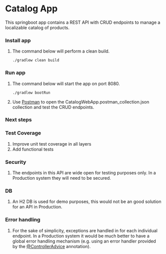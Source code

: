 # Catalog App
This springboot app contains a REST API with CRUD endpoints to manage a localizable catalog of products.

### Install app
1. The command below will perform a clean build.
    ```
    ./gradlew clean build
    ```

### Run app

1. The command below will start the app on port 8080.
    ```
    ./gradlew bootRun
    ```
1. Use [Postman](https://www.postman.com/) to open the CatalogWebApp.postman_collection.json collection and test the 
CRUD endpoints.

### Next steps
### Test Coverage
1. Improve unit test coverage in all layers
1. Add functional tests

### Security
1. The endpoints in this API are wide open for testing purposes only. In a Production system they will need to be 
secured.

### DB
1. An H2 DB is used for demo purposes, this would not be an good solution for an API in Production.

### Error handling
1. For the sake of simplicity, exceptions are handled in for each individual endpoint. In a Production system it would 
be much better to have a global error handling mechanism (e.g. using an error handler provided by the 
[@ControllerAdvice](https://docs.spring.io/spring-framework/docs/current/javadoc-api/org/springframework/web/bind/annotation/ControllerAdvice.html) 
annotation).



